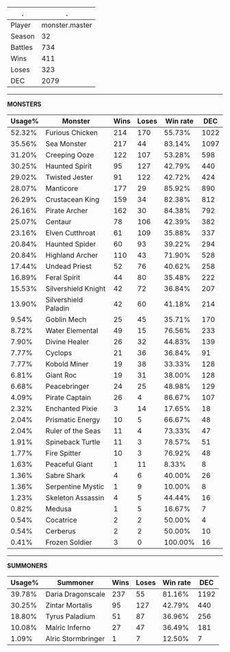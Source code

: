 .|.
|-|-
Player|monster.master
Season|32
Battles|734
Wins|411
Loses|323
DEC|2079

---
**MONSTERS**

Usage%|Monster|Wins|Loses|Win rate|DEC|
-|-|-|-|-|-|
52.32%|Furious Chicken|214|170|55.73%|1022|
35.56%|Sea Monster|217|44|83.14%|1097|
31.20%|Creeping Ooze|122|107|53.28%|598|
30.25%|Haunted Spirit|95|127|42.79%|440|
29.02%|Twisted Jester|91|122|42.72%|424|
28.07%|Manticore|177|29|85.92%|890|
26.29%|Crustacean King|159|34|82.38%|812|
26.16%|Pirate Archer|162|30|84.38%|792|
25.07%|Centaur|78|106|42.39%|382|
23.16%|Elven Cutthroat|61|109|35.88%|337|
20.84%|Haunted Spider|60|93|39.22%|294|
20.84%|Highland Archer|110|43|71.90%|528|
17.44%|Undead Priest|52|76|40.62%|258|
16.89%|Feral Spirit|44|80|35.48%|222|
15.53%|Silvershield Knight|42|72|36.84%|207|
13.90%|Silvershield Paladin|42|60|41.18%|214|
9.54%|Goblin Mech|25|45|35.71%|170|
8.72%|Water Elemental|49|15|76.56%|233|
7.90%|Divine Healer|26|32|44.83%|139|
7.77%|Cyclops|21|36|36.84%|91|
7.77%|Kobold Miner|19|38|33.33%|128|
6.81%|Giant Roc|19|31|38.00%|128|
6.68%|Peacebringer|24|25|48.98%|129|
4.09%|Pirate Captain|26|4|86.67%|107|
2.32%|Enchanted Pixie|3|14|17.65%|18|
2.04%|Prismatic Energy|10|5|66.67%|48|
2.04%|Ruler of the Seas|11|4|73.33%|47|
1.91%|Spineback Turtle|11|3|78.57%|51|
1.77%|Fire Spitter|10|3|76.92%|48|
1.63%|Peaceful Giant|1|11|8.33%|8|
1.36%|Sabre Shark|4|6|40.00%|26|
1.36%|Serpentine Mystic|1|9|10.00%|8|
1.23%|Skeleton Assassin|4|5|44.44%|16|
0.82%|Medusa|1|5|16.67%|7|
0.54%|Cocatrice|2|2|50.00%|4|
0.54%|Cerberus|2|2|50.00%|10|
0.41%|Frozen Soldier|3|0|100.00%|16|

---
**SUMMONERS**

Usage%|Summoner|Wins|Loses|Win rate|DEC|
-|-|-|-|-|-|
39.78%|Daria Dragonscale|237|55|81.16%|1192|
30.25%|Zintar Mortalis|95|127|42.79%|440|
18.80%|Tyrus Paladium|51|87|36.96%|256|
10.08%|Malric Inferno|27|47|36.49%|181|
1.09%|Alric Stormbringer|1|7|12.50%|7|
